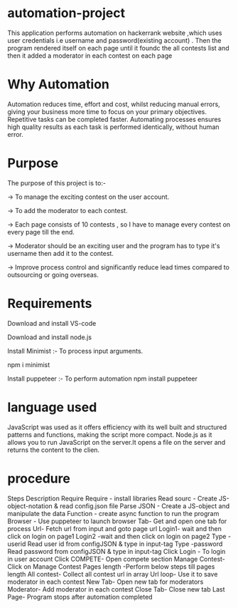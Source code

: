 # automation-project
This application performs automation on hackerrank website ,which uses user credentials i.e username and password(existing account) . Then the program rendered itself on each page until it foundc the all contests list and then it added a moderator in each contest on each page
# Why Automation 
Automation reduces time, effort and cost, whilst reducing manual errors, giving your business more time to focus on your primary objectives. Repetitive tasks can be completed faster. Automating processes ensures high quality results as each task is performed identically, without human error. 
# Purpose 
The purpose of this project is to:-

-> To manage the exciting contest on the user account.

-> To add the moderator to each contest.

-> Each page consists of 10 contests , so I have to manage every contest on every page till the end.

-> Moderator should be an exciting user and the program has to type it's username then add it to the contest.

-> Improve process control and significantly reduce lead times compared to outsourcing or going overseas. 
# Requirements  
 Download and install VS-code

Download and install node.js

Install Minimist :- To process input arguments.

npm i minimist

Install puppeteer :- To perform automation
npm install puppeteer 
# language used 
JavaScript was used as it offers efficiency with its well built and structured patterns and functions, making the script more compact.
Node.js as it allows you to run JavaScript on the server.It opens a file on the server and returns the content to the clien. 
# procedure 
Steps 	Description
Require	Require - install libraries
Read sourc -	Create JS-object-notation & read config.json file
Parse JSON -	Create a JS-object and manipulate the data
Function	 - create async function to run the program
Browser    -	Use puppeteer to launch browser
Tab-	Get and open one tab for process
Url-	Fetch url from input and goto page url
Login1-	wait and then click on login on page1
Login2	-wait and then click on login on page2
Type -userid	Read user id from configJSON & type in input-tag
Type -password	Read password from configJSON & type in input-tag
Click Login -	To login in user account
Click COMPETE-	Open compete section
Manage Contest-	Click on Manage Contest
Pages length	-Perform below steps till pages length
All contest-	Collect all contest url in array
Url loop-	Use it to save moderator in each contest
New Tab-	Open new tab for moderators
Moderator-	Add moderator in each contest
Close Tab-	Close new tab
Last Page-	Program stops after automation completed
 
 
 
